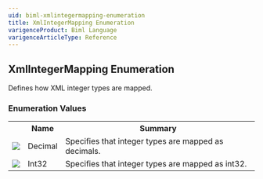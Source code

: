```yaml
---
uid: biml-xmlintegermapping-enumeration
title: XmlIntegerMapping Enumeration
varigenceProduct: Biml Language
varigenceArticleType: Reference
---
```


## XmlIntegerMapping Enumeration<div class="LanguageSummary"><div class ="SummaryItem">Defines how XML integer types are mapped.</div></div><div class="EnumValueGroup">### Enumeration Values<table id="EnumValue" class="MemberList"><tbody><tr><th class="MemberTypeIconColumnHeader">&nbsp;</th><th class="MemberNameColumnHeader">Name</th><th class="MemberSummaryColumnHeader">Summary</th></tr><tr class="cd0"><td align="center" class="MemberTypeIcon"><img src="enumValue.png"></img></td><td class="MemberName">Decimal</td><td class="MemberSummary"><div class ="SummaryItem">Specifies that integer types are mapped as decimals.</div></td></tr><tr class="cd1"><td align="center" class="MemberTypeIcon"><img src="enumValue.png"></img></td><td class="MemberName">Int32</td><td class="MemberSummary"><div class ="SummaryItem">Specifies that integer types are mapped as int32.</div></td></tr></tbody></table></div>